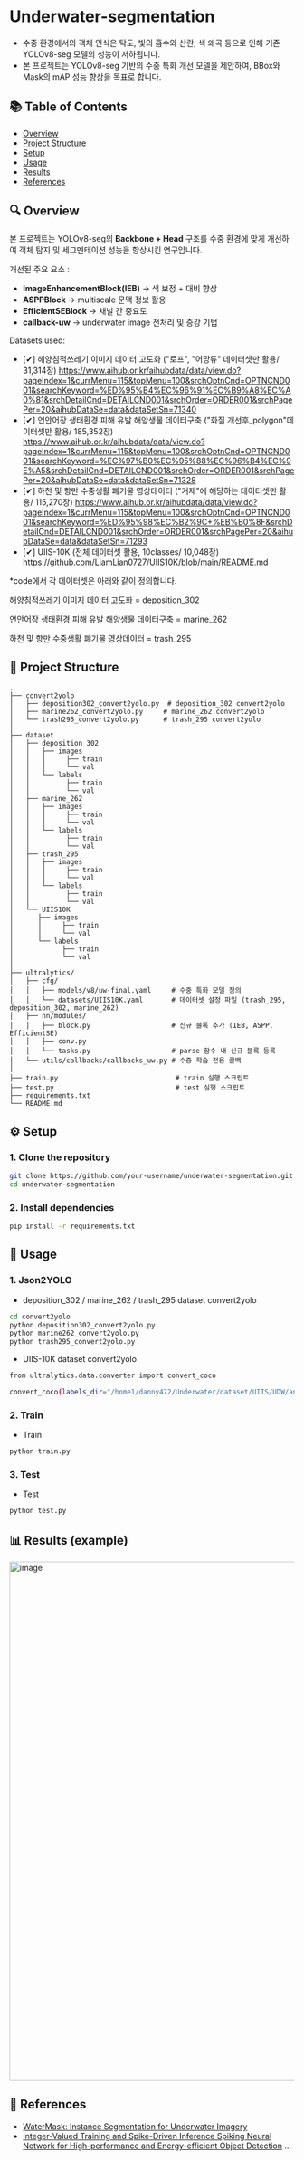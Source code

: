 # Underwater-segmentation

- 수중 환경에서의 객체 인식은 탁도, 빛의 흡수와 산란, 색 왜곡 등으로 인해 기존 YOLOv8-seg 모델의 성능이 저하됩니다.
- 본 프로젝트는 YOLOv8-seg 기반의 수중 특화 개선 모델을 제안하여, BBox와 Mask의 mAP 성능 향상을 목표로 합니다.


## 📚 Table of Contents
- [Overview](#-overview)
- [Project Structure](#-project-structure)
- [Setup](#-setup)
- [Usage](#-usage)
- [Results](#-results)
- [References](#-references)


## 🔍 Overview

본 프로젝트는 YOLOv8-seg의 **Backbone + Head** 구조를 수중 환경에 맞게 개선하여 객체 탐지 및 세그멘테이션 성능을 향상시킨 연구입니다.

개선된 주요 요소 : 
- **ImageEnhancementBlock(IEB)** -> 색 보정 + 대비 향상
- **ASPPBlock** -> multiscale 문맥 정보 활용
- **EfficientSEBlock** -> 채널 간 중요도
- **callback-uw** -> underwater image 전처리 및 증강 기법

Datasets used:
- [✔] 해양침적쓰레기 이미지 데이터 고도화 ("로프", "어망류" 데이터셋만 활용/ 31,314장)
https://www.aihub.or.kr/aihubdata/data/view.do?pageIndex=1&currMenu=115&topMenu=100&srchOptnCnd=OPTNCND001&searchKeyword=%ED%95%B4%EC%96%91%EC%B9%A8%EC%A0%81&srchDetailCnd=DETAILCND001&srchOrder=ORDER001&srchPagePer=20&aihubDataSe=data&dataSetSn=71340
- [✔] 연안어장 생태환경 피해 유발 해양생물 데이터구축 ("화질 개선후_polygon"데이터셋만 활용/ 185,352장)
https://www.aihub.or.kr/aihubdata/data/view.do?pageIndex=1&currMenu=115&topMenu=100&srchOptnCnd=OPTNCND001&searchKeyword=%EC%97%B0%EC%95%88%EC%96%B4%EC%9E%A5&srchDetailCnd=DETAILCND001&srchOrder=ORDER001&srchPagePer=20&aihubDataSe=data&dataSetSn=71328
- [✔] 하천 및 항만 수중생활 폐기물 영상데이터 ("거제"에 해당하는 데이터셋만 활용/ 115,270장)
https://www.aihub.or.kr/aihubdata/data/view.do?pageIndex=1&currMenu=115&topMenu=100&srchOptnCnd=OPTNCND001&searchKeyword=%ED%95%98%EC%B2%9C+%EB%B0%8F&srchDetailCnd=DETAILCND001&srchOrder=ORDER001&srchPagePer=20&aihubDataSe=data&dataSetSn=71293
- [✔] UIIS-10K (전체 데이터셋 활용, 10classes/ 10,048장)
https://github.com/LiamLian0727/UIIS10K/blob/main/README.md

*code에서 각 데이터셋은 아래와 같이 정의합니다.

해양침적쓰레기 이미지 데이터 고도화 = deposition_302

연안어장 생태환경 피해 유발 해양생물 데이터구축 = marine_262

하천 및 항만 수중생활 폐기물 영상데이터 = trash_295

## 📁 Project Structure

```
.
├── convert2yolo
│   ├── deposition302_convert2yolo.py  # deposition_302 convert2yolo
│   ├── marine262_convert2yolo.py     # marine_262 convert2yolo
│   └── trash295_convert2yolo.py      # trash_295 convert2yolo
│
├── dataset
│   ├── deposition_302
│   │   ├── images
│   │   │     ├── train
│   │   │     └── val
│   │   └── labels
│   │         ├── train
│   │         └── val
│   ├── marine_262
│   │   ├── images
│   │   │     ├── train
│   │   │     └── val
│   │   └── labels
│   │         ├── train
│   │         └── val
│   ├── trash_295
│   │   ├── images
│   │   │     ├── train
│   │   │     └── val
│   │   └── labels
│   │         ├── train
│   │         └── val
│   └── UIIS10K
│      ├── images
│      │     ├── train
│      │     └── val
│      └── labels
│            ├── train
│            └── val
│
├── ultralytics/
│   ├── cfg/
│   │   ├── models/v8/uw-final.yaml     # 수중 특화 모델 정의
│   │   └── datasets/UIIS10K.yaml       # 데이터셋 설정 파일 (trash_295, deposition_302, marine_262)
│   ├── nn/modules/
│   │   ├── block.py                    # 신규 블록 추가 (IEB, ASPP, EfficientSE)
│   │   ├── conv.py
│   │   └── tasks.py                    # parse 함수 내 신규 블록 등록
│   └── utils/callbacks/callbacks_uw.py # 수중 학습 전용 콜백
│
├── train.py                             # train 실행 스크립트
├── test.py                              # test 실행 스크립트
├── requirements.txt
└── README.md
```


## ⚙️ Setup

### 1. Clone the repository

```bash
git clone https://github.com/your-username/underwater-segmentation.git
cd underwater-segmentation
```

### 2. Install dependencies

```bash
pip install -r requirements.txt
```


## 🚀 Usage

### 1. Json2YOLO
- deposition_302 / marine_262 / trash_295 dataset convert2yolo
```bash
cd convert2yolo
python deposition302_convert2yolo.py
python marine262_convert2yolo.py
python trash295_convert2yolo.py
```
- UIIS-10K dataset convert2yolo
```bash
from ultralytics.data.converter import convert_coco

convert_coco(labels_dir="/home1/danny472/Underwater/dataset/UIIS/UDW/annotations", use_segments=True)
```

### 2. Train
- Train
```bash
python train.py
```

### 3. Test
- Test
```bash
python test.py
```


## 📊 Results (example)
<img width="1299" height="918" alt="image" src="https://github.com/user-attachments/assets/0603d9c0-7780-4fb5-a267-3fc81cdc5281" />



## 📖 References

- [WaterMask: Instance Segmentation for Underwater Imagery](https://openaccess.thecvf.com/content/ICCV2023/papers/Lian_WaterMask_Instance_Segmentation_for_Underwater_Imagery_ICCV_2023_paper.pdf)
- [Integer-Valued Training and Spike-Driven Inference Spiking Neural Network for High-performance and Energy-efficient Object Detection](https://arxiv.org/pdf/2407.20708)
...
